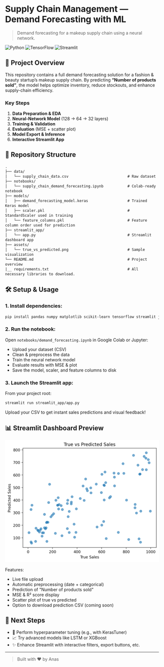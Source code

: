 # Supply Chain Management — Demand Forecasting with ML

> Demand forecasting for a makeup supply chain using a neural network.

![Python](https://img.shields.io/badge/Python-3.8%2B-blue) ![TensorFlow](https://img.shields.io/badge/TensorFlow-2.x-orange) ![Streamlit](https://img.shields.io/badge/Streamlit-1.x-green)

## 🚀 Project Overview

This repository contains a full demand forecasting solution for a fashion & beauty startup’s makeup supply chain. By predicting **“Number of products sold”**, the model helps optimize inventory, reduce stockouts, and enhance supply-chain efficiency.

### Key Steps

1. **Data Preparation & EDA**
2. **Neural-Network Model** (128 → 64 → 32 layers)
3. **Training & Validation**
4. **Evaluation** (MSE + scatter plot)
5. **Model Export & Inference**
6. **Interactive Streamlit App**

## 📁 Repository Structure

```
.
├── data/
│   └── supply_chain_data.csv                           # Raw dataset
├── notebooks/
│   └── supply_chain_demand_forecasting.ipynb           # Colab-ready notebook
├── models/
│   ├── demand_forecasting_model.keras                  # Trained Keras model
│   ├── scaler.pkl                                      # StandardScaler used in training
│   └── feature_columns.pkl                             # Feature column order used for prediction
├── streamlit_app/
│   └── app.py                                          # Streamlit dashboard app
├── assets/
│   └── true_vs_predicted.png                           # Sample visualization
└── README.md                                           # Project overview
|__ requirements.txt                                    # All necessary libraries to download.
```

## 🛠️ Setup & Usage

### 1. Install dependencies:

```bash
pip install pandas numpy matplotlib scikit-learn tensorflow streamlit joblib
```

### 2. Run the notebook:

Open `notebooks/demand_forecasting.ipynb` in Google Colab or Jupyter:

- Upload your dataset (CSV)
- Clean & preprocess the data
- Train the neural network model
- Evaluate results with MSE & plot
- Save the model, scaler, and feature columns to disk

### 3. Launch the Streamlit app:

From your project root:

```bash
streamlit run streamlit_app/app.py
```

Upload your CSV to get instant sales predictions and visual feedback!

## 📊 Streamlit Dashboard Preview

![True vs Predicted Sales](assets/true_vs_predicted.png)

Features:
- Live file upload
- Automatic preprocessing (date + categorical)
- Prediction of "Number of products sold"
- MSE & R² score display
- Scatter plot of true vs predicted
- Option to download prediction CSV (coming soon)

## 🔄 Next Steps

* 🔧 Perform hyperparameter tuning (e.g., with KerasTuner)
* 📈 Try advanced models like LSTM or XGBoost
* ✨ Enhance Streamlit with interactive filters, export buttons, etc.

---

> Built with ❤️ by Anas


